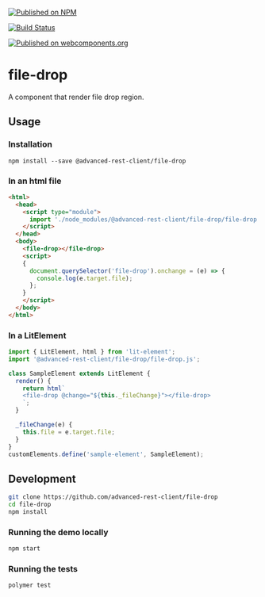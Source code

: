 [![Published on NPM](https://img.shields.io/npm/v/@advanced-rest-client/file-drop.svg)](https://www.npmjs.com/package/@advanced-rest-client/file-drop)

[![Build Status](https://travis-ci.com/advanced-rest-client/file-drop.svg)](https://travis-ci.com/advanced-rest-client/file-drop)

[![Published on webcomponents.org](https://img.shields.io/badge/webcomponents.org-published-blue.svg)](https://www.webcomponents.org/element/advanced-rest-client/file-drop)


# file-drop

A component that render file drop region.

## Usage

### Installation
```
npm install --save @advanced-rest-client/file-drop
```

### In an html file

```html
<html>
  <head>
    <script type="module">
      import './node_modules/@advanced-rest-client/file-drop/file-drop.js';
    </script>
  </head>
  <body>
    <file-drop></file-drop>
    <script>
    {
      document.querySelector('file-drop').onchange = (e) => {
        console.log(e.target.file);
      };
    }
    </script>
  </body>
</html>
```

### In a LitElement

```js
import { LitElement, html } from 'lit-element';
import '@advanced-rest-client/file-drop/file-drop.js';

class SampleElement extends LitElement {
  render() {
    return html`
    <file-drop @change="${this._fileChange}"></file-drop>
    `;
  }

  _fileChange(e) {
    this.file = e.target.file;
  }
}
customElements.define('sample-element', SampleElement);
```

## Development

```sh
git clone https://github.com/advanced-rest-client/file-drop
cd file-drop
npm install
```

### Running the demo locally

```sh
npm start
```

### Running the tests
```sh
polymer test
```
